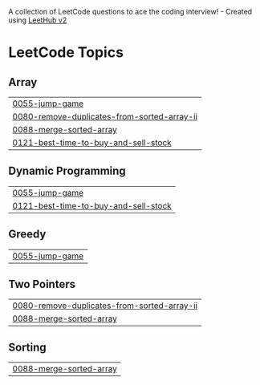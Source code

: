 A collection of LeetCode questions to ace the coding interview! - Created using [LeetHub v2](https://github.com/arunbhardwaj/LeetHub-2.0)
<!---LeetCode Topics Start-->
# LeetCode Topics
## Array
|  |
| ------- |
| [0055-jump-game](https://github.com/dvori5473/leetcode/tree/master/0055-jump-game) |
| [0080-remove-duplicates-from-sorted-array-ii](https://github.com/dvori5473/leetcode/tree/master/0080-remove-duplicates-from-sorted-array-ii) |
| [0088-merge-sorted-array](https://github.com/dvori5473/leetcode/tree/master/0088-merge-sorted-array) |
| [0121-best-time-to-buy-and-sell-stock](https://github.com/dvori5473/leetcode/tree/master/0121-best-time-to-buy-and-sell-stock) |
## Dynamic Programming
|  |
| ------- |
| [0055-jump-game](https://github.com/dvori5473/leetcode/tree/master/0055-jump-game) |
| [0121-best-time-to-buy-and-sell-stock](https://github.com/dvori5473/leetcode/tree/master/0121-best-time-to-buy-and-sell-stock) |
## Greedy
|  |
| ------- |
| [0055-jump-game](https://github.com/dvori5473/leetcode/tree/master/0055-jump-game) |
## Two Pointers
|  |
| ------- |
| [0080-remove-duplicates-from-sorted-array-ii](https://github.com/dvori5473/leetcode/tree/master/0080-remove-duplicates-from-sorted-array-ii) |
| [0088-merge-sorted-array](https://github.com/dvori5473/leetcode/tree/master/0088-merge-sorted-array) |
## Sorting
|  |
| ------- |
| [0088-merge-sorted-array](https://github.com/dvori5473/leetcode/tree/master/0088-merge-sorted-array) |
<!---LeetCode Topics End-->